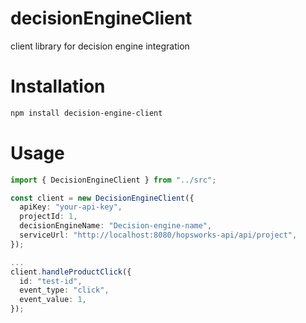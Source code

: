 # decisionEngineClient

client library for decision engine integration

# Installation

```sh
npm install decision-engine-client
```

# Usage

```ts
import { DecisionEngineClient } from "../src";

const client = new DecisionEngineClient({
  apiKey: "your-api-key",
  projectId: 1,
  decisionEngineName: "Decision-engine-name",
  serviceUrl: "http://localhost:8080/hopsworks-api/api/project",
});

...
client.handleProductClick({
  id: "test-id",
  event_type: "click",
  event_value: 1,
});

```
